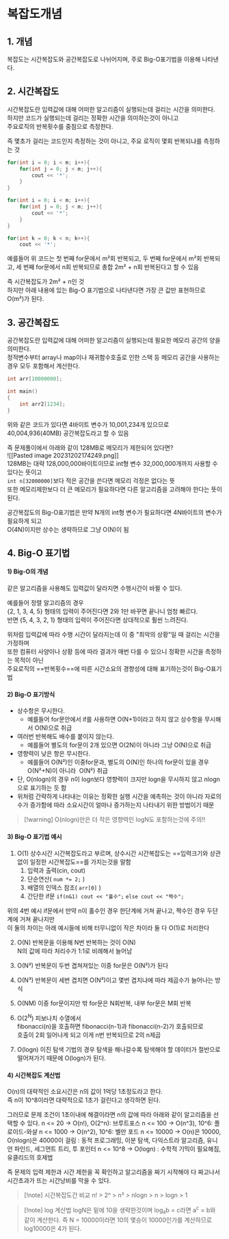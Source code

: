 # 복잡도개념

## 1. 개념

복잡도는 시간복잡도와 공간복잡도로 나뉘어지며, 주로 Big-O표기법을 이용해 나타낸다.


## 2. 시간복잡도

시간복잡도란 입력값에 대해 어떠한 알고리즘이 실행되는데 걸리는 시간을 의미한다.  
하지만 코드가 실행되는데 걸리는 정확한 시간을 의미하는것이 아니고  
주요로직의 반복횟수를 중점으로 측정한다.  

즉 몇초가 걸리는 코드인지 측정하는 것이 아니고, 주요 로직이 몇회 반복되냐를 측정하는 것  
```C++
for(int i = 0; i < m; i++){
	for(int j = 0; j < m; j++){
		cout << '*';
	}
}

for(int i = 0; i < m; i++){
	for(int j = 0; j < m; j++){
		cout << '*';
	}
}

for(int k = 0; k < n; k++){
	cout << '*';
```
예를들어 위 코드는 첫 번째 for문에서 m²회 반복되고, 두 번째 for문에서 m²회 반복되고, 세 번째 for문에서 n회 반복되므로 총합 2m² + n회 반복된다고 할 수 있음  
  
즉 시간복잡도가 2m² + n인 것  
하지만 아래 내용에 있는 Big-O 표기법으로 나타낸다면 가장 큰 값만 표현하므로 O(m²)가 된다.  


## 3. 공간복잡도

공간복잡도란 입력값에 대해 어떠한 알고리즘이 실행되는데 필요한 메모리 공간의 양을 의미한다.  
정적변수부터 array나 map이나 재귀함수호출로 인한 스택 등 메모리 공간을 사용하는 경우 모두 포함해서 계산한다.  
```C++
int arr[10000000];

int main()
{
	int arr2[1234];
}
```
위와 같은 코드가 있다면 4바이트 변수가 10,001,234개 있으므로 40,004,936(40MB) 공간복잡도라고 할 수 있음

즉 문제풀이에서 아래와 같이 128MB로 메모리가 제한되어 있다면?  
![[Pasted image 20231202174249.png]]  
128MB는 대략 128,000,000바이트이므로 int형 변수 32,000,000개까지 사용할 수 있다는 뜻이고  
`int n[32000000]`보다 적은 공간을 쓴다면 메모리 걱정은 없다는 뜻  
또한 메모리제한보다 더 큰 메모리가 필요하다면 다른 알고리즘을 고려해야 한다는 뜻이 된다.  

공간복잡도의 Big-O표기법은 만약 N개의 int형 변수가 필요하다면 4N바이트의 변수가 필요하게 되고  
O(4N)이지만 상수는 생략하므로 그냥 O(N)이 됨


## 4. Big-O 표기법

#### 1) Big-O의 개념

같은 알고리즘을 사용해도 입력값이 달라지면 수행시간이 바뀔 수 있다.  

예를들어 정렬 알고리즘의 경우  
{2, 1, 3, 4, 5} 형태의 입력이 주어진다면 2와 1만 바꾸면 끝나니 엄청 빠르다.  
반면 {5, 4, 3, 2, 1} 형태의 입력이 주어진다면 상대적으로 훨씬 느려진다.  

위처럼 입력값에 따라 수행 시간이 달라지는데 이 중 "최악의 상황"일 때 걸리는 시간을 가정하며  
또한 컴퓨터 사양이나 상황 등에 따라 결과가 매번 다를 수 있으니 정확한 시간을 측정하는 목적이 아닌  
주요로직의 ==반복횟수==에 따른 시간소요의 경향성에 대해 표기하는것이 Big-O표기법  

#### 2) Big-O 표기방식 
- 상수항은 무시한다.  
	- 예를들어 for문안에서 if를 사용하면 O(N+1)이라고 하지 않고 상수항을 무시해서 O(N)으로 취급
- 여러번 반복해도 배수를 붙이지 않는다.  
	- 예를들어 별도의 for문이 2개 있으면 O(2N)이 아니라 그냥 O(N)으로 취급
- 영향력이 낮은 항은 무시한다.  
	- 예를들어 O(N²)인 이중for문과, 별도의 O(N)인 하나의 for문이 있을 경우 O(N²+N)이 아니라  O(N²) 취급
- 단, O(nlogn)의 경우 n이 logn보다 영향력이 크지만 logn을 무시하지 않고 nlogn으로 표기하는 듯 함
- 위처럼 간략하게 나타내는 이유는 정확한 실행 시간을 예측하는 것이 아니라 자료의 수가 증가함에 따라 소요시간이 얼마나 증가하는지 나타내기 위한 방법이기 때문

>[!warning] O(nlogn)만은 더 작은 영향력인 logN도 포함하는것에 주의!!

#### 3) Big-O 표기법 예시
1. O(1)
상수시간 시간복잡도라고 부르며, 상수시간 시간복잡도는 ==입력크기와 상관없이 일정한 시간복잡도==를 가지는것을 말함
	1) 입력과 출력(cin, cout)
	2) 단순연산( `num *= 2;` )
	3) 배열의 인덱스 참조( `arr[0]` )
	4) 간단한 if문
		`if(n&1) cout << "홀수";`
		`else cout << "짝수";`

위의 4번 예시 if문에서 만약 n이 홀수인 경우 한단계에 거쳐 끝나고, 짝수인 경우 두단계에 거쳐 끝나지만  
이 둘의 차이는 아래 예시들에 비해 터무니없이 작은 차이라 둘 다 O(1)로 처리한다

2. O(N)
반복문을 이용해 N번 반복하는 것이 O(N)  
N의 값에 따라 처리수가 1:1로 비례해서 늘어남

3. O(N²)
반복문이 두번 겹쳐져있는 이중 for문은 O(N²)가 된다

4. O(N³)
반복문이 세번 겹치면 O(N³)이고 몇번 겹치냐에 따라 제곱수가 늘어나는 방식

5. O(NM)
이중 for문이지만 밖 for문은 N회반복, 내부 for문은 M회 반복

6. O(2<sup>N</sup>)
피보나치 수열에서  
fibonacci(n)을 호출하면 fibonacci(n-1)과 fibonacci(n-2)가 호출되므로  
호출이 2회 일어나게 되고 이게 n번 반복되므로 2의 n제곱  

7. O(logn)
이진 탐색 기법의 경우 탐색을 해나갈수록 탐색해야 할 데이터가 절반으로 떨어져가기 때문에 O(logn)가 된다.  

#### 4) 시간복잡도 계산법

O(n)의 대략적인 소요시간은 n의 값이 1억당 1초정도라고 한다.  
즉 n이 10^8이라면 대략적으로 1초가 걸린다고 생각하면 된다.

그러므로 문제 조건이 1초이내에 해결이라면 n의 값에 따라 아래와 같이 알고리즘을 선택할 수 있다.
n <= 20 -> O(n!), O(2^n): 브루트포스
n <= 100 -> O(n^3), 10^6: 플로이드-와샬
n <= 1000 -> O(n^2), 10^6: 벨만 포드
n <= 10000 -> O(n)은 10000, O(nlogn)은 40000이 걸림
	: 동적 프로그래밍, 이분 탐색, 다익스트라 알고리즘, 유니언 파인드, 세그먼트 트리, 투 포인터
n <= 10^8 -> O(logn) : 수학적 기믹이 필요해짐, 유클리드의 호제법

즉 문제의 입력 제한과 시간 제한을 꼭 확인하고 알고리즘을 짜기 시작해야 다 짜고나서 시간초과가 뜨는 시간낭비를 막을 수 있다.

>[!note] 시간복잡도간 비교
> n! > 2ⁿ > n² > nlogn > n > logn > 1

>[!note] log 계산법
>logN은 밑에 10을 생략한것이며 log<sub>a</sub>b = c라면 a<sup>c</sup> = b와 같이 계산한다.
>즉 N = 10000이라면 10의 몇승이 10000인가를 계산하므로 log10000은 4가 된다.
